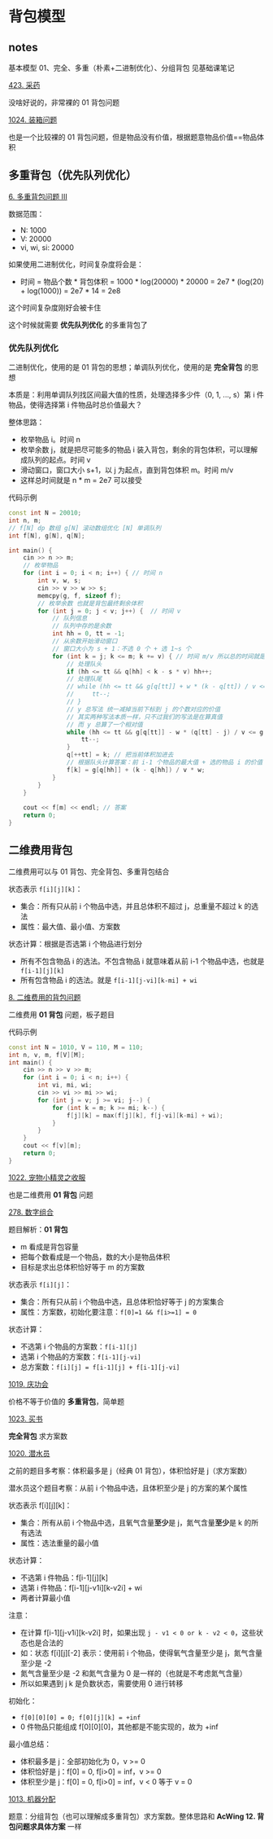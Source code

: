 # 背包模型

## notes
基本模型 01、完全、多重（朴素+二进制优化）、分组背包 见基础课笔记

[423. 采药](https://www.acwing.com/problem/content/description/425/)

没啥好说的，非常裸的 01 背包问题

[1024. 装箱问题](https://www.acwing.com/problem/content/description/1026/)

也是一个比较裸的 01 背包问题，但是物品没有价值，根据题意物品价值==物品体积

## 多重背包（优先队列优化）

[6. 多重背包问题 III](https://www.acwing.com/problem/content/6/)

数据范围：
- N: 1000
- V: 20000
- vi, wi, si: 20000

如果使用二进制优化，时间复杂度将会是：
- 时间 = 物品个数 * 背包体积 = 1000 * log(20000) * 20000 = 2e7 * (log(20) + log(1000)) = 2e7 * 14 = 2e8

这个时间复杂度刚好会被卡住

这个时候就需要 **优先队列优化** 的多重背包了

### 优先队列优化

二进制优化，使用的是 01 背包的思想；单调队列优化，使用的是 **完全背包** 的思想

本质是：利用单调队列找区间最大值的性质，处理选择多少件（0, 1, ..., s）第 i 件物品，使得选择第 i 件物品时总价值最大？

整体思路：
- 枚举物品 i。时间 n
- 枚举余数 j，就是把尽可能多的物品 i 装入背包，剩余的背包体积，可以理解成队列的起点。时间 v
- 滑动窗口，窗口大小 s+1，以 j 为起点，直到背包体积 m。时间 m/v
- 这样总时间就是 n * m = 2e7 可以接受 

代码示例

```C++
const int N = 20010;
int n, m;
// f[N] dp 数组 g[N] 滚动数组优化 [N] 单调队列
int f[N], g[N], q[N];

int main() {
    cin >> n >> m;
    // 枚举物品
    for (int i = 0; i < n; i++) { // 时间 n
        int v, w, s;
        cin >> v >> w >> s;
        memcpy(g, f, sizeof f);
        // 枚举余数 也就是背包最终剩余体积
        for (int j = 0; j < v; j++) {  // 时间 v
            // 队列信息
            // 队列中存的是余数
            int hh = 0, tt = -1; 
            // 从余数开始滑动窗口
            // 窗口大小为 s + 1：不选 0 个 + 选 1~s 个
            for (int k = j; k <= m; k += v) { // 时间 m/v 所以总的时间就是 n * v * m / v = n * m
                // 处理队头
                if (hh <= tt && q[hh] < k - s * v) hh++;
                // 处理队尾
                // while (hh <= tt && g[q[tt]] + w * (k - q[tt]) / v <= g[k]) {
                //     tt--;
                // }
                // y 总写法 统一减掉当前下标到 j 的个数对应的价值
                // 其实两种写法本质一样，只不过我们的写法是在算真值
                // 而 y 总算了一个相对值
                while (hh <= tt && g[q[tt]] - w * (q[tt] - j) / v <= g[k] - w * (k - j) / v) {
                    tt--;
                }
                q[++tt] = k; // 把当前体积加进去
                // 根据队头计算答案：前 i-1 个物品的最大值 + 选的物品 i 的价值
                f[k] = g[q[hh]] + (k - q[hh]) / v * w;
            }
        }
    }
    
    cout << f[m] << endl; // 答案
    return 0;
}
```

## 二维费用背包

二维费用可以与 01 背包、完全背包、多重背包结合

状态表示 `f[i][j][k]`：
- 集合：所有只从前 i 个物品中选，并且总体积不超过 j，总重量不超过 k 的选法
- 属性：最大值、最小值、方案数

状态计算：根据是否选第 i 个物品进行划分
- 所有不包含物品 i 的选法。不包含物品 i 就意味着从前 i-1 个物品中选，也就是 `f[i-1][j][k]`
- 所有包含物品 i 的选法。就是 `f[i-1][j-vi][k-mi] + wi`

[8. 二维费用的背包问题](https://www.acwing.com/problem/content/8/)

二维费用 **01 背包** 问题，板子题目

代码示例

```C++
const int N = 1010, V = 110, M = 110;
int n, v, m, f[V][M];
int main() {
    cin >> n >> v >> m;
    for (int i = 0; i < n; i++) {
        int vi, mi, wi;
        cin >> vi >> mi >> wi;
        for (int j = v; j >= vi; j--) {
            for (int k = m; k >= mi; k--) {
                f[j][k] = max(f[j][k], f[j-vi][k-mi] + wi);
            }
        }
    }
    cout << f[v][m];
    return 0;
}
```

[1022. 宠物小精灵之收服](https://www.acwing.com/problem/content/description/1024/)

也是二维费用 **01 背包** 问题

[278. 数字组合](https://www.acwing.com/problem/content/280/)

题目解析：**01 背包**
- m 看成是背包容量
- 把每个数看成是一个物品，数的大小是物品体积
- 目标是求出总体积恰好等于 m 的方案数

状态表示 `f[i][j]`：
- 集合：所有只从前 i 个物品中选，且总体积恰好等于 j 的方案集合
- 属性：方案数，初始化要注意：`f[0]=1 && f[i>=1] = 0`

状态计算：
- 不选第 i 个物品的方案数：`f[i-1][j]`
- 选第 i 个物品的方案数：`f[i-1][j-vi]`
- 总方案数：`f[i][j] = f[i-1][j] + f[i-1][j-vi]`

[1019. 庆功会](https://www.acwing.com/problem/content/1021/)

价格不等于价值的 **多重背包**，简单题

[1023. 买书](https://www.acwing.com/problem/content/1025/)

**完全背包** 求方案数

[1020. 潜水员](https://www.acwing.com/problem/content/1022/)

之前的题目多考察：体积最多是 j（经典 01 背包），体积恰好是 j（求方案数）

潜水员这个题目考察：从前 i 个物品中选，且体积至少是 j 的方案的某个属性

状态表示 f[i][j][k]：
- 集合：所有从前 i 个物品中选，且氧气含量**至少**是 j，氮气含量**至少**是 k 的所有选法
- 属性：选法重量的最小值

状态计算：
- 不选第 i 件物品：f[i-1][j][k]
- 选第 i 件物品：f[i-1][j-v1i][k-v2i] + wi
- 两者计算最小值

注意：
- 在计算 f[i-1][j-v1i][k-v2i] 时，如果出现 `j - v1 < 0 or k - v2 < 0`，这些状态也是合法的
- 如：状态 f[i][j][-2] 表示：使用前 i 个物品，使得氧气含量至少是 j，氮气含量至少是 -2
- 氮气含量至少是 -2 和氮气含量为 0 是一样的（也就是不考虑氮气含量）
- 所以如果遇到 j k 是负数状态，需要使用 0 进行转移

初始化：
- `f[0][0][0] = 0; f[0][j][k] = +inf` 
- 0 件物品只能组成 f[0][0][0]，其他都是不能实现的，故为 +inf

最小值总结：
- 体积最多是 j：全部初始化为 0，v >= 0
- 体积恰好是 j：f[0] = 0, f[i>0] = inf，v >= 0
- 体积至少是 j：f[0] = 0, f[i>0] = inf，v < 0 等于 v = 0

[1013. 机器分配](https://www.acwing.com/problem/content/1015/)

题意：分组背包（也可以理解成多重背包）求方案数。整体思路和 **AcWing 12. 背包问题求具体方案** 一样


















